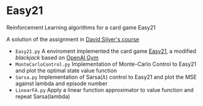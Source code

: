 # Easy21

Reinforcement Learning algorithms for a card game Easy21

A solution of the assignment in [David Silver's course](http://www0.cs.ucl.ac.uk/staff/d.silver/web/Teaching.html)

- `Easy21.py` A enviroment implemented the card game [Easy21](http://www0.cs.ucl.ac.uk/staff/d.silver/web/Teaching_files/Easy21-Johannes.pdf), a modified *blackjack* based on [OpenAI Gym](https://gym.openai.com/docs)
- `MonteCarloControl.py` Implementation of Monte-Carlo Control to Easy21 and plot the optimal state value function
- `Sarsa.py` Implementation of Sarsa($\lambda$) control to Easy21 and plot the MSE against lambda and episode number
- `LinearFA.py` Apply a linear function approximator to value function and repeat Sarsa(lambda)
